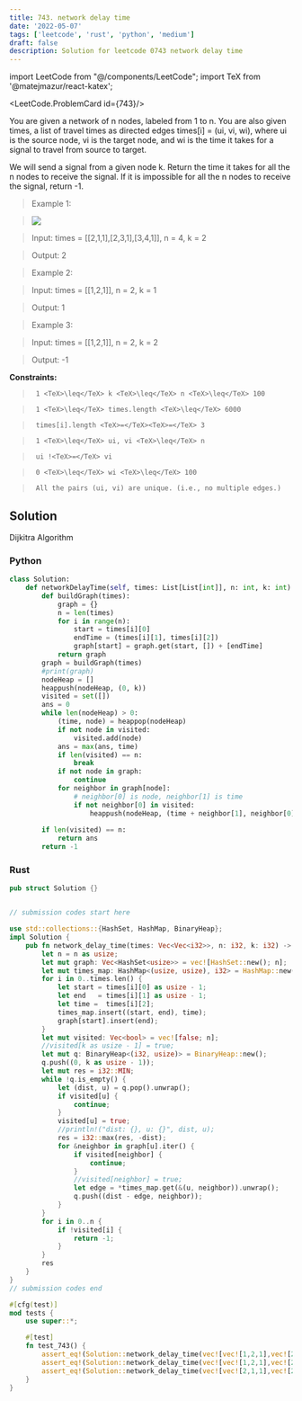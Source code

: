 ```yaml
---
title: 743. network delay time
date: '2022-05-07'
tags: ['leetcode', 'rust', 'python', 'medium']
draft: false
description: Solution for leetcode 0743 network delay time
---
```

import LeetCode from "@/components/LeetCode";
import TeX from '@matejmazur/react-katex';

<LeetCode.ProblemCard id={743}/>
 

  You are given a network of n nodes, labeled from 1 to n. You are also given times, a list of travel times as directed edges times[i] <TeX>=</TeX> (ui, vi, wi), where ui is the source node, vi is the target node, and wi is the time it takes for a signal to travel from source to target.

  We will send a signal from a given node k. Return the time it takes for all the n nodes to receive the signal. If it is impossible for all the n nodes to receive the signal, return -1.

   

 >   Example 1:

 >   ![](https://assets.leetcode.com/uploads/2019/05/23/931_example_1.png)

 >   Input: times <TeX>=</TeX> [[2,1,1],[2,3,1],[3,4,1]], n <TeX>=</TeX> 4, k <TeX>=</TeX> 2

 >   Output: 2

  

 >   Example 2:

  

 >   Input: times <TeX>=</TeX> [[1,2,1]], n <TeX>=</TeX> 2, k <TeX>=</TeX> 1

 >   Output: 1

  

 >   Example 3:

  

 >   Input: times <TeX>=</TeX> [[1,2,1]], n <TeX>=</TeX> 2, k <TeX>=</TeX> 2

 >   Output: -1

  

   

  **Constraints:**

  

 >   	1 <TeX>\leq</TeX> k <TeX>\leq</TeX> n <TeX>\leq</TeX> 100

 >   	1 <TeX>\leq</TeX> times.length <TeX>\leq</TeX> 6000

 >   	times[i].length <TeX>=</TeX><TeX>=</TeX> 3

 >   	1 <TeX>\leq</TeX> ui, vi <TeX>\leq</TeX> n

 >   	ui !<TeX>=</TeX> vi

 >   	0 <TeX>\leq</TeX> wi <TeX>\leq</TeX> 100

 >   	All the pairs (ui, vi) are unique. (i.e., no multiple edges.)


## Solution
Dijkitra Algorithm
### Python
```python
class Solution:
    def networkDelayTime(self, times: List[List[int]], n: int, k: int) -> int:
        def buildGraph(times):
            graph = {}
            n = len(times)
            for i in range(n):
                start = times[i][0]
                endTime = (times[i][1], times[i][2])
                graph[start] = graph.get(start, []) + [endTime]
            return graph
        graph = buildGraph(times)
        #print(graph)
        nodeHeap = []
        heappush(nodeHeap, (0, k))
        visited = set([])
        ans = 0
        while len(nodeHeap) > 0:
            (time, node) = heappop(nodeHeap)
            if not node in visited:
                visited.add(node)
            ans = max(ans, time)
            if len(visited) == n:
                break
            if not node in graph:
                continue
            for neighbor in graph[node]:
                # neighbor[0] is node, neighbor[1] is time
                if not neighbor[0] in visited:
                    heappush(nodeHeap, (time + neighbor[1], neighbor[0]))
            
        if len(visited) == n:
            return ans
        return -1
```
### Rust
```rust
pub struct Solution {}


// submission codes start here

use std::collections::{HashSet, HashMap, BinaryHeap};
impl Solution {
    pub fn network_delay_time(times: Vec<Vec<i32>>, n: i32, k: i32) -> i32 {
        let n = n as usize;
        let mut graph: Vec<HashSet<usize>> = vec![HashSet::new(); n];
        let mut times_map: HashMap<(usize, usize), i32> = HashMap::new(); 
        for i in 0..times.len() {
            let start = times[i][0] as usize - 1;
            let end   = times[i][1] as usize - 1;
            let time =  times[i][2];
            times_map.insert((start, end), time);
            graph[start].insert(end);
        }
        let mut visited: Vec<bool> = vec![false; n];
        //visited[k as usize - 1] = true;
        let mut q: BinaryHeap<(i32, usize)> = BinaryHeap::new();
        q.push((0, k as usize - 1));
        let mut res = i32::MIN;
        while !q.is_empty() {
            let (dist, u) = q.pop().unwrap();
            if visited[u] {
                continue;
            }
            visited[u] = true;
            //println!("dist: {}, u: {}", dist, u);
            res = i32::max(res, -dist);
            for &neighbor in graph[u].iter() {
                if visited[neighbor] {
                    continue;
                }
                //visited[neighbor] = true;
                let edge = *times_map.get(&(u, neighbor)).unwrap();
                q.push((dist - edge, neighbor));
            }
        }
        for i in 0..n {
            if !visited[i] {
                return -1;
            }
        }
        res
    }
}
// submission codes end

#[cfg(test)]
mod tests {
    use super::*;

    #[test]
    fn test_743() {
        assert_eq!(Solution::network_delay_time(vec![vec![1,2,1],vec![2,3,2],vec![1,3,4]], 3, 1), 3);
        assert_eq!(Solution::network_delay_time(vec![vec![1,2,1],vec![2,3,2],vec![1,3,2]], 3, 1), 2);
        assert_eq!(Solution::network_delay_time(vec![vec![2,1,1],vec![2,3,1],vec![3,4,1]], 4, 2), 2);
    }
}

```

